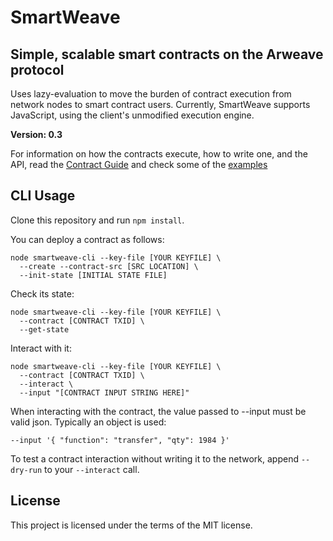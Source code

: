 # SmartWeave

## Simple, scalable smart contracts on the Arweave protocol

Uses lazy-evaluation to move the burden of contract execution from network nodes
to smart contract users. Currently, SmartWeave supports JavaScript, using the
client's unmodified execution engine.

**Version: 0.3**

For information on how the contracts execute, how to write one, and the API, read the [Contract Guide](CONTRACT-GUIDE.md) and check some of the [examples](examples/)

## CLI Usage

Clone this repository and run `npm install`.

You can deploy a contract as follows:

```
node smartweave-cli --key-file [YOUR KEYFILE] \
  --create --contract-src [SRC LOCATION] \
  --init-state [INITIAL STATE FILE]
```

Check its state:

```
node smartweave-cli --key-file [YOUR KEYFILE] \
  --contract [CONTRACT TXID] \
  --get-state
```

Interact with it:

```
node smartweave-cli --key-file [YOUR KEYFILE] \
  --contract [CONTRACT TXID] \
  --interact \
  --input "[CONTRACT INPUT STRING HERE]"
```

When interacting with the contract, the value passed to --input must be valid json. Typically an object is used:

`--input '{ "function": "transfer", "qty": 1984 }'`

To test a contract interaction without writing it to the network, append `--dry-run` to your `--interact` call.

## License

This project is licensed under the terms of the MIT license.
